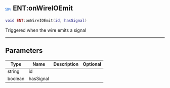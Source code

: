 ## ![server](.gitbook/assets/server.png) ENT:onWireIOEmit


```lua
void ENT:onWireIOEmit(id, hasSignal)
```

Triggered when the wire emits a signal


------
## Parameters

| Type   | Name | Description              | Optional |
| ------ | ---- | ------------------------ | -------: |
| string | id |  |  |
| boolean | hasSignal |  |  |


